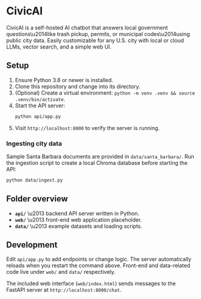 # CivicAI
CivicAI is a self-hosted AI chatbot that answers local government questions\u2014like trash pickup, permits, or municipal codes\u2014using public city data. Easily customizable for any U.S. city with local or cloud LLMs, vector search, and a simple web UI.

## Setup
1. Ensure Python 3.8 or newer is installed.
2. Clone this repository and change into its directory.
3. (Optional) Create a virtual environment: `python -m venv .venv && source .venv/bin/activate`.
4. Start the API server:
   ```bash
   python api/app.py
   ```
5. Visit `http://localhost:8000` to verify the server is running.

### Ingesting city data
Sample Santa Barbara documents are provided in `data/santa_barbara/`. Run the
ingestion script to create a local Chroma database before starting the API:

```bash
python data/ingest.py
```

## Folder overview
- **`api/`** \u2013 backend API server written in Python.
- **`web/`** \u2013 front-end web application placeholder.
- **`data/`** \u2013 example datasets and loading scripts.

## Development
Edit `api/app.py` to add endpoints or change logic. The server automatically reloads when you restart the command above. Front-end and data-related code live under `web/` and `data/` respectively.

The included web interface (`web/index.html`) sends messages to the FastAPI
server at `http://localhost:8000/chat`.

